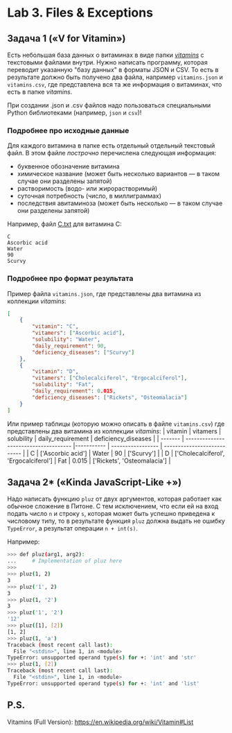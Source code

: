 # Lab 3. Files & Exceptions

## Задача 1 («V for Vitamin»)

Есть небольшая база данных о витаминах в виде папки [*vitamins*](./vitamins) с текстовыми файлами внутри.
Нужно написать программу, которая переводит указанную "базу данных" в форматы JSON и CSV.
То есть в результате должно быть получено два файла, например `vitamins.json` и `vitamins.csv`, где представлена вся та же информация о витаминах, что есть в папке *vitamins*.

При создании .json и .csv файлов надо пользоваться специальными Python библиотеками (например, `json` и `csv`)!


### Подробнее про исходные данные

Для каждого витамина в папке есть отдельный отдельный текстовый файл.
В этом файле *построчно* перечислена следующая информация:
* буквенное обозначение витамина
* химическое название (может быть несколько вариантов&nbsp;—&nbsp;в таком случае они разделены запятой)
* растворимость (водо- или жирорастворимый)
* суточная потребность (число, в миллиграммах)
* последствия авитаминоза (может быть несколько&nbsp;—&nbsp;в таком случае они разделены запятой)

Например, файл [C.txt](./vitamins/C.txt) для витамина C:
```
C
Ascorbic acid
Water
90
Scurvy
```

### Подробнее про формат результата

Пример файла `vitamins.json`, где представлены два витамина из коллекции *vitamins*:
```json
[
    {
	    "vitamin": "C",
	    "vitamers": ["Ascorbic acid"],
	    "solubility": "Water",
	    "daily_requirement": 90,
	    "deficiency_diseases": ["Scurvy"]
    },
    {
	    "vitamin": "D",
	    "vitamers": ["Cholecalciferol", "Ergocalciferol"],
	    "solubility": "Fat",
	    "daily_requirement": 0.015,
	    "deficiency_diseases": ["Rickets", "Osteomalacia"]
    }
]
```

Или пример таблицы (которую можно описать в файле `vitamins.csv`) где представлены два витамина из коллекции *vitamins*:
| vitamin | vitamers                              | solubility | daily_requirement | deficiency_diseases         |
| ------- | ------------------------------------- |----------- | ----------------- | --------------------------- |
| C       | ['Ascorbic acid']                     | Water      | 90                | ['Scurvy']                  |
| D       | ['Cholecalciferol', 'Ergocalciferol'] | Fat        | 0.015             | ['Rickets', 'Osteomalacia'] |


## Задача 2* («Kinda JavaScript-Like +»)

Надо написать функцию `pluz` от двух аргументов, которая работает как обычное сложение в Питоне.
С тем исключением, что если ей на вход подать число `n` и строку `s`, которая может быть успешно приведена к числовому типу,
то в результате функция `pluz` должна выдать не ошибку `TypeError`, а результат операции `n + int(s)`.

Например:
```bash
>>> def pluz(arg1, arg2):
...     # Implementation of pluz here
>>>
>>> pluz(1, 2)
3
>>> pluz('1', 2)
3
>>> pluz(1, '2')
3
>>> pluz('1', '2')
'12'
>>> pluz([1], [2])
[1, 2]
>>> pluz(1, 'a')
Traceback (most recent call last):
  File "<stdin>", line 1, in <module>
TypeError: unsupported operand type(s) for +: 'int' and 'str'
>>> pluz(1, [2])
Traceback (most recent call last):
  File "<stdin>", line 1, in <module>
TypeError: unsupported operand type(s) for +: 'int' and 'list'
```

## P.S.

Vitamins (Full Version): https://en.wikipedia.org/wiki/Vitamin#List
